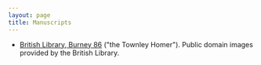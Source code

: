 ```yaml
---
layout: page
title: Manuscripts
---
```



- [British Library, Burney 86](citebl/burney86imgs/v1/) ("the Townley Homer").  Public domain images provided by the British Library. 
